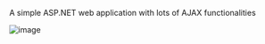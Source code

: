 A simple ASP.NET web application with lots of AJAX functionalities 

![image](https://github.com/user-attachments/assets/68d3bf89-b71e-4055-ab9f-f55067eaef07)
